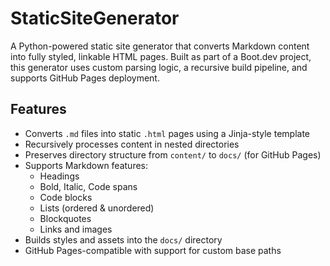 # StaticSiteGenerator

A Python-powered static site generator that converts Markdown content into fully styled, linkable HTML pages. Built as part of a Boot.dev project, this generator uses custom parsing logic, a recursive build pipeline, and supports GitHub Pages deployment.

## Features

- Converts `.md` files into static `.html` pages using a Jinja-style template
- Recursively processes content in nested directories
- Preserves directory structure from `content/` to `docs/` (for GitHub Pages)
- Supports Markdown features:
  - Headings
  - Bold, Italic, Code spans
  - Code blocks
  - Lists (ordered & unordered)
  - Blockquotes
  - Links and images
- Builds styles and assets into the `docs/` directory
- GitHub Pages-compatible with support for custom base paths


